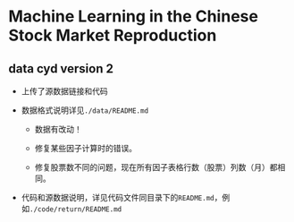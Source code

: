 # Machine Learning in the Chinese Stock Market Reproduction



## data cyd version 2

- 上传了源数据链接和代码



- 数据格式说明详见`./data/README.md`

  - 数据有改动！

  - 修复某些因子计算时的错误。

  - 修复股票数不同的问题，现在所有因子表格行数（股票）列数（月）都相同。

    

- 代码和源数据说明，详见代码文件同目录下的`README.md`，例如`./code/return/README.md`
